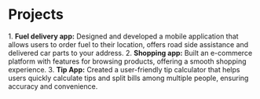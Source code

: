 # Projects 
1.⁠ ⁠**Fuel delivery app:** 
       Designed and developed a mobile application that allows users to order fuel to their location, offers road side assistance and delivered car parts to your address.
2.⁠ ⁠**Shopping app:** 
       Built an e-commerce platform with features for browsing products, offering a smooth shopping experience.
3.⁠ ⁠**Tip App:** 
       Created a user-friendly tip calculator that helps users quickly calculate tips and split bills among multiple people, ensuring accuracy and convenience.
